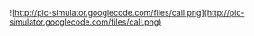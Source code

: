 ![http://pic-simulator.googlecode.com/files/call.png](http://pic-simulator.googlecode.com/files/call.png)